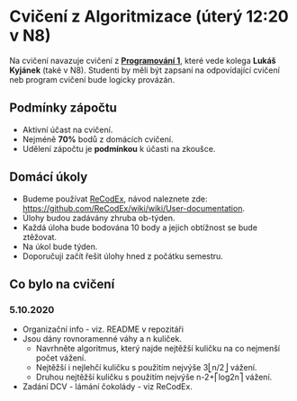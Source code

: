 # Cvičení z Algoritmizace (úterý 12:20 v N8)

Na cvičení navazuje cvičení z **[Programování 1](https://lukyjanek.github.io/teaching/21-22/NPRG030.html)**, které vede kolega **Lukáš Kyjánek** (také v N8).
Studenti by měli být zapsaní na odpovídající cvičení neb program cvičení bude logicky provázán.

## Podmínky zápočtu

- Aktivní účast na cvičení.
- Nejméně **70%** bodů z domácích cvičení.
- Udělení zápočtu je **podmínkou** k účasti na zkoušce.

## Domácí úkoly

- Budeme používat [ReCodEx](https://recodex.mff.cuni.cz/), návod naleznete zde: https://github.com/ReCodEx/wiki/wiki/User-documentation.
- Úlohy budou zadávány zhruba ob-týden.
- Každá úloha bude bodována 10 body a jejich obtížnost se bude ztěžovat.
- Na úkol bude týden.
- Doporučuji začít řešit úlohy hned z počátku semestru.

## Co bylo na cvičení

### 5.10.2020

* Organizační info - viz. README v repozitáři
* Jsou dány rovnoramenné váhy a n kuliček.
  * Navrhněte algoritmus, který najde nejtěžší kuličku na co nejmenší počet vážení.
  * Nejtěžší i nejlehčí kuličku s použitím nejvýše 3⎣n/2⎦ vážení.
  * Druhou nejtěžší kuličku s použitím nejvýše n-2+⎡log2n⎤ vážení.
* Zadání DCV - lámání čokolády - viz ReCodEx.
